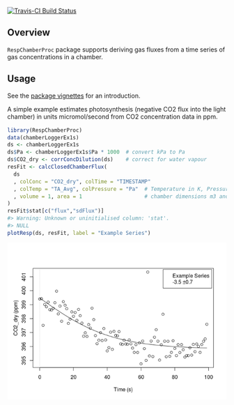 
<!-- 
README.md is generated from README.Rmd. Please edit that file
#knitr::knit("README.Rmd") 
rmarkdown::render("README.Rmd") 
maybe clear cache before
-->
[![Travis-CI Build Status](https://travis-ci.org/bgctw/RespChamberProc.svg?branch=master)](https://travis-ci.org/bgctw/RespChamberProc)

<!-- 
[![CRAN_Status_Badge](http://www.r-pkg.org/badges/version/REddyProc)](http://cran.r-project.org/package=REddyProc)
[![CRAN_Status_Badge](http://www.r-pkg.org/badges/version/logitnorm)](http://cran.r-project.org/package=logitnorm)
-->
Overview
--------

`RespChamberProc` package supports deriving gas fluxes from a time series of gas concentrations in a chamber.

<!-- 
## Installation

```r
# From CRAN
install.packages("logitnorm")

# Or the the development version from GitHub:
# install.packages("devtools")
devtools::install_github("bgctw/logitnorm")
```
-->
Usage
-----

See the [package vignettes](tree/maser/vignettes) for an introduction.

A simple example estimates photosynthesis (negative CO2 flux into the light chamber) in units micromol/second from CO2 concentration data in ppm.

``` r
library(RespChamberProc)
data(chamberLoggerEx1s)
ds <- chamberLoggerEx1s
ds$Pa <- chamberLoggerEx1s$Pa * 1000  # convert kPa to Pa
ds$CO2_dry <- corrConcDilution(ds)    # correct for water vapour
resFit <- calcClosedChamberFlux(
  ds
  , colConc = "CO2_dry", colTime = "TIMESTAMP"  
  , colTemp = "TA_Avg", colPressure = "Pa"  # Temperature in K, Pressure in Pa
  , volume = 1, area = 1                    # chamber dimensions m3 and m2
)
resFit$stat[c("flux","sdFlux")]
#> Warning: Unknown or uninitialised column: 'stat'.
#> NULL
plotResp(ds, resFit, label = "Example Series")
```

![](README-example-1.png)
